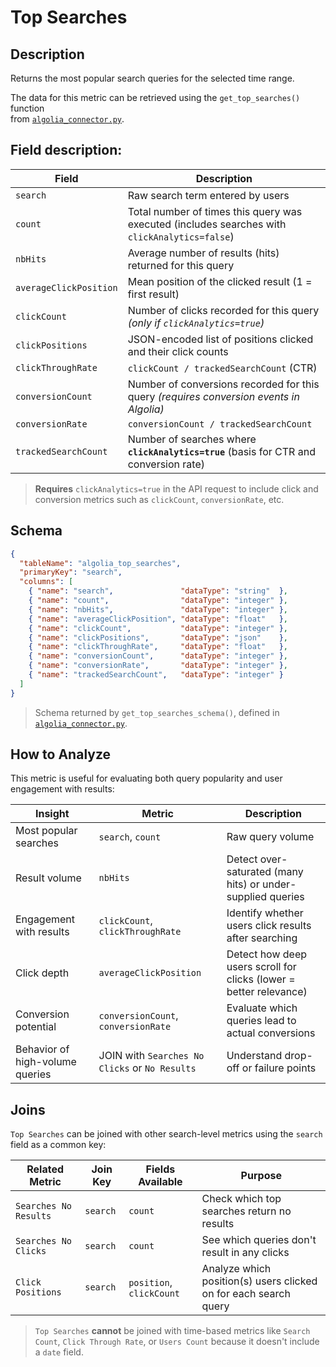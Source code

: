 # Top Searches

## Description

Returns the most popular search queries for the selected time range.  

The data for this metric can be retrieved using the `get_top_searches()` function  
from [`algolia_connector.py`](../algolia_connector.py).

## Field description:

| Field                    | Description                                                                                                   |
|--------------------------|----------------------------------------------------------------------------------------------------------------|
| `search`                 | Raw search term entered by users                                                                               |
| `count`                  | Total number of times this query was executed (includes searches with `clickAnalytics=false`)                  |
| `nbHits`                 | Average number of results (hits) returned for this query                                                       |
| `averageClickPosition`   | Mean position of the clicked result (1 = first result)                                                         |
| `clickCount`             | Number of clicks recorded for this query *(only if `clickAnalytics=true`)*                                     |
| `clickPositions`         | JSON-encoded list of positions clicked and their click counts                                                  |
| `clickThroughRate`       | `clickCount / trackedSearchCount` (CTR)                                                                        |
| `conversionCount`        | Number of conversions recorded for this query *(requires conversion events in Algolia)*                        |
| `conversionRate`         | `conversionCount / trackedSearchCount`                                                                         |
| `trackedSearchCount`     | Number of searches where **`clickAnalytics=true`** (basis for CTR and conversion rate)                         |

> **Requires** `clickAnalytics=true` in the API request to include click and conversion metrics such as `clickCount`, `conversionRate`, etc.


## Schema

```json
{
  "tableName": "algolia_top_searches",
  "primaryKey": "search",
  "columns": [
    { "name": "search",               "dataType": "string"  },
    { "name": "count",                "dataType": "integer" },
    { "name": "nbHits",               "dataType": "integer" },
    { "name": "averageClickPosition", "dataType": "float"   },
    { "name": "clickCount",           "dataType": "integer" },
    { "name": "clickPositions",       "dataType": "json"    },
    { "name": "clickThroughRate",     "dataType": "float"   },
    { "name": "conversionCount",      "dataType": "integer" },
    { "name": "conversionRate",       "dataType": "integer" },
    { "name": "trackedSearchCount",   "dataType": "integer" }
  ]
}
```

> Schema returned by `get_top_searches_schema()`, defined in [`algolia_connector.py`](../algolia_connector.py).


## How to Analyze

This metric is useful for evaluating both query popularity and user engagement with results:

| Insight                           | Metric                           | Description                                                                 |
|----------------------------------|------------------------------------|-----------------------------------------------------------------------------|
| Most popular searches            | `search`, `count`                  | Raw query volume                                                            |
| Result volume                    | `nbHits`                           | Detect over-saturated (many hits) or under-supplied queries                |
| Engagement with results          | `clickCount`, `clickThroughRate`  | Identify whether users click results after searching                       |
| Click depth                      | `averageClickPosition`             | Detect how deep users scroll for clicks (lower = better relevance)         |
| Conversion potential             | `conversionCount`, `conversionRate` | Evaluate which queries lead to actual conversions                        |
| Behavior of high-volume queries  | JOIN with `Searches No Clicks` or `No Results` | Understand drop-off or failure points                                |

## Joins

`Top Searches` can be joined with other search-level metrics using the `search` field as a common key:

| Related Metric           | Join Key | Fields Available                     | Purpose                                                             |
|--------------------------|----------|--------------------------------------|---------------------------------------------------------------------|
| `Searches No Results`    | `search` | `count`                              | Check which top searches return no results                          |
| `Searches No Clicks`     | `search` | `count`                              | See which queries don't result in any clicks                        |
| `Click Positions`        | `search` | `position`, `clickCount`             | Analyze which position(s) users clicked on for each search query   |

> `Top Searches` **cannot** be joined with time-based metrics like `Search Count`, `Click Through Rate`, or `Users Count` because it doesn't include a `date` field.
